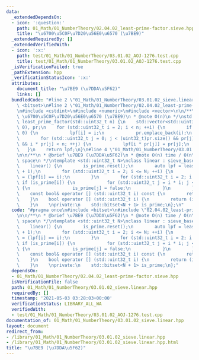 ```yaml
---
data:
  _extendedDependsOn:
  - icon: ':question:'
    path: 01_Math/01_NumberTheory/02.04.02_least-prime-factor.sieve.hpp
    title: "\u6700\u5C0F\u7D20\u56E0\u6570 (\u7BE9)"
  _extendedRequiredBy: []
  _extendedVerifiedWith:
  - icon: ':x:'
    path: test/01_Math/01_NumberTheory/03.01.02_AOJ-1276.test.cpp
    title: test/01_Math/01_NumberTheory/03.01.02_AOJ-1276.test.cpp
  _isVerificationFailed: true
  _pathExtension: hpp
  _verificationStatusIcon: ':x:'
  attributes:
    document_title: "\u7BE9 (\u7DDA\u5F62)"
    links: []
  bundledCode: "#line 2 \"01_Math/01_NumberTheory/03.01.02_sieve.linear.hpp\"\n#include\
    \ <bitset>\n#line 2 \"01_Math/01_NumberTheory/02.04.02_least-prime-factor.sieve.hpp\"\
    \n#include <cstdint>\n#include <numeric>\n#include <vector>\n\n/**\n * @brief\
    \ \u6700\u5C0F\u7D20\u56E0\u6570 (\u7BE9)\n * @note O(n)\n */\nstd::vector<std::uint32_t>\
    \ least_prime_factor(std::uint32_t n) {\n    std::vector<std::uint32_t> lpf(n,\
    \ 0), pr;\n    for (std::uint32_t i = 2; i < n; ++i) {\n        if (lpf[i] ==\
    \ 0) {\n            lpf[i] = i;\n            pr.emplace_back(i);\n        }\n\
    \        for (std::uint32_t j = 0; j < (uint32_t)pr.size() && pr[j] <= lpf[i]\
    \ && i * pr[j] < n; ++j) {\n            lpf[i * pr[j]] = pr[j];\n        }\n \
    \   }\n    return lpf;\n}\n#line 4 \"01_Math/01_NumberTheory/03.01.02_sieve.linear.hpp\"\
    \n\n/**\n * @brief \u7BE9 (\u7DDA\u5F62)\n * @note O(n) time / O(n\u22C5log(n))\
    \ space\n */\ntemplate <std::uint32_t N>\nclass linear : sieve_base {\npublic:\n\
    \    linear() {\n        is_prime.reset();\n        auto lpf = least_prime_factor(N\
    \ + 1);\n        for (std::uint32_t i = 2; i <= N; ++i) {\n            is_prime[i]\
    \ = (lpf[i] == i);\n        }\n        for (std::uint32_t i = 2; i * i <= N; ++i)\
    \ if (is_prime[i]) {\n            for (std::uint32_t j = i * i; j <= N; j += i)\
    \ {\n                is_prime[j] = false;\n            }\n        }\n    }\n\n\
    \    const bool& operator [] (std::uint32_t i) const {\n        return (is_prime[i]);\n\
    \    }\n    bool operator [] (std::uint32_t i) {\n        return (is_prime[i]);\n\
    \    }\n    \nprivate:\n    std::bitset<N + 1> is_prime;\n};\n"
  code: "#pragma once\n#include <bitset>\n#include \"02.04.02_least-prime-factor.sieve.hpp\"\
    \n\n/**\n * @brief \u7BE9 (\u7DDA\u5F62)\n * @note O(n) time / O(n\u22C5log(n))\
    \ space\n */\ntemplate <std::uint32_t N>\nclass linear : sieve_base {\npublic:\n\
    \    linear() {\n        is_prime.reset();\n        auto lpf = least_prime_factor(N\
    \ + 1);\n        for (std::uint32_t i = 2; i <= N; ++i) {\n            is_prime[i]\
    \ = (lpf[i] == i);\n        }\n        for (std::uint32_t i = 2; i * i <= N; ++i)\
    \ if (is_prime[i]) {\n            for (std::uint32_t j = i * i; j <= N; j += i)\
    \ {\n                is_prime[j] = false;\n            }\n        }\n    }\n\n\
    \    const bool& operator [] (std::uint32_t i) const {\n        return (is_prime[i]);\n\
    \    }\n    bool operator [] (std::uint32_t i) {\n        return (is_prime[i]);\n\
    \    }\n    \nprivate:\n    std::bitset<N + 1> is_prime;\n};"
  dependsOn:
  - 01_Math/01_NumberTheory/02.04.02_least-prime-factor.sieve.hpp
  isVerificationFile: false
  path: 01_Math/01_NumberTheory/03.01.02_sieve.linear.hpp
  requiredBy: []
  timestamp: '2021-05-03 03:28:03+00:00'
  verificationStatus: LIBRARY_ALL_WA
  verifiedWith:
  - test/01_Math/01_NumberTheory/03.01.02_AOJ-1276.test.cpp
documentation_of: 01_Math/01_NumberTheory/03.01.02_sieve.linear.hpp
layout: document
redirect_from:
- /library/01_Math/01_NumberTheory/03.01.02_sieve.linear.hpp
- /library/01_Math/01_NumberTheory/03.01.02_sieve.linear.hpp.html
title: "\u7BE9 (\u7DDA\u5F62)"
---
```

